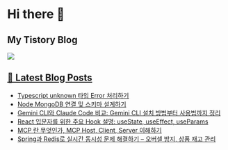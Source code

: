 # Hi there 👋

## My Tistory Blog

<p>
    <a href="https://kylo8.tistory.com"><img src="https://img.shields.io/badge/Tistory-000000?style=flat-square&logo=Tistory&logoColor=white"/>
</p>

## 📕 Latest Blog Posts

<ul><li><a href='https://kylo8.tistory.com/entry/Typescript-unknown-%ED%83%80%EC%9E%85-Error-%EC%B2%98%EB%A6%AC%ED%95%98%EA%B8%B0' target='_blank'>Typescript unknown 타입 Error 처리하기</a></li><li><a href='https://kylo8.tistory.com/entry/Node-MongoDB-%EC%97%B0%EA%B2%B0-%EB%B0%8F-%EC%8A%A4%ED%82%A4%EB%A7%88-%EC%84%A4%EA%B3%84%ED%95%98%EA%B8%B0' target='_blank'>Node MongoDB 연결 및 스키마 설계하기</a></li><li><a href='https://kylo8.tistory.com/entry/Gemini-CLI%EC%99%80-Claude-Code-%EB%B9%84%EA%B5%90-Gemini-CLI-%EC%84%A4%EC%B9%98-%EB%B0%A9%EB%B2%95%EB%B6%80%ED%84%B0-%EC%82%AC%EC%9A%A9%EB%B2%95%EA%B9%8C%EC%A7%80-%EC%A0%95%EB%A6%AC' target='_blank'>Gemini CLI와 Claude Code 비교: Gemini CLI 설치 방법부터 사용법까지 정리</a></li><li><a href='https://kylo8.tistory.com/entry/React-%EC%A3%BC%EC%9A%94-Hook-%EC%9D%B4%ED%95%B4%ED%95%98%EA%B8%B0-useState-useEffect-useParam' target='_blank'>React 입문자를 위한 주요 Hook 설명: useState, useEffect, useParams</a></li><li><a href='https://kylo8.tistory.com/entry/MCP-%EB%9E%80-%EB%AC%B4%EC%97%87%EC%9D%B8%EA%B0%80-MCP-Host-Client-Server-%EC%9D%B4%ED%95%B4%ED%95%98%EA%B8%B0' target='_blank'>MCP 란 무엇인가, MCP Host, Client, Server 이해하기</a></li><li><a href='https://kylo8.tistory.com/entry/Spring%EA%B3%BC-Redis%EB%A1%9C-%EC%8B%A4%EC%8B%9C%EA%B0%84-%EB%8F%99%EC%8B%9C%EC%84%B1-%EB%AC%B8%EC%A0%9C-%ED%95%B4%EA%B2%B0%ED%95%98%EA%B8%B0-%E2%80%93-%EC%98%A4%EB%B2%84%EC%85%80-%EB%B0%A9%EC%A7%80-%EC%83%81%ED%92%88-%EC%9E%AC%EA%B3%A0-%EA%B4%80%EB%A6%AC' target='_blank'>Spring과 Redis로 실시간 동시성 문제 해결하기 &ndash; 오버셀 방지, 상품 재고 관리</a></li></ul>